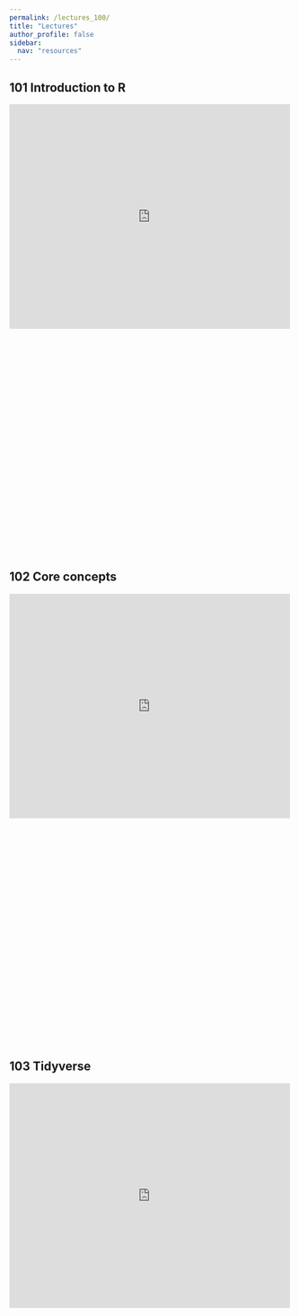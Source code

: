 ```yaml
---
permalink: /lectures_100/
title: "Lectures"
author_profile: false
sidebar:
  nav: "resources"
---
```



## 101 Introduction to R

<div style="position: relative;">
<iframe src="https://sdesabbata.github.io/granolarr/lectures/html/101_L_Introduction.html" title="101_L_Introduction" frameborder="0" style="width: 1000px; height: 800px; -webkit-transform: scale(0.5) translate(-500px,-400px);-moz-transform: scale(0.5) translate(-500px,-400px); "></iframe>
</div>


## 102 Core concepts

<div style="position: relative;">
<iframe src="https://sdesabbata.github.io/granolarr/lectures/html/102_L_CoreConcepts.html" title="101_L_Introduction" frameborder="0" style="width: 1000px; height: 800px; -webkit-transform: scale(0.5) translate(-500px,-400px);-moz-transform: scale(0.5) translate(-500px,-400px); "></iframe>
</div>

## 103 Tidyverse

<div style="position: relative;">
<iframe src="https://sdesabbata.github.io/granolarr/lectures/html/103_L_Tidyverse.html" title="101_L_Introduction" frameborder="0" style="width: 1000px; height: 800px; -webkit-transform: scale(0.5) translate(-500px,-400px);-moz-transform: scale(0.5) translate(-500px,-400px); "></iframe>
</div>
